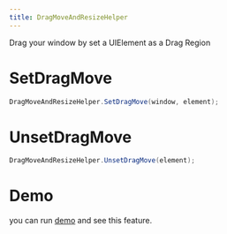 ```yaml
---
title: DragMoveAndResizeHelper
---
```


Drag your window by set a UIElement as a Drag Region

# SetDragMove

```cs
DragMoveAndResizeHelper.SetDragMove(window, element);
```

# UnsetDragMove

```cs
DragMoveAndResizeHelper.UnsetDragMove(element);
```

# Demo
you can run [demo](https://github.com/WinUICommunity/WinUICommunity) and see this feature.
